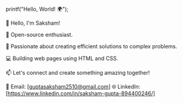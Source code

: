 printf("Hello, World! 🌍");

👋 Hello, I'm Saksham!

🚀 Open-source enthusiast.

🌟 Passionate about creating efficient solutions to complex problems.

💻 Building web pages using HTML and CSS.

📫 Let's connect and create something amazing together!

📧 Email: [guptasaksham2510@gmail.com]
🌐 LinkedIn: [https://www.linkedin.com/in/saksham-gupta-894400246/]
